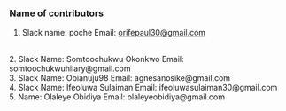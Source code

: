### Name of contributors

1. Slack name: poche
Email: orifepaul30@gmail.com
<br />
2. Slack Name: Somtoochukwu Okonkwo
Email: somtoochukwuhilary@gmail.com
<br>
3. Slack Name: Obianuju98
Email: agnesanosike@gmail.com
<br>
4. Slack Name: Ifeoluwa Sulaiman
Email: ifeoluwasulaiman30@gmail.com
<br>
5.  Name: Olaleye Obidiya
Email: olaleyeobidiya@gmail.com